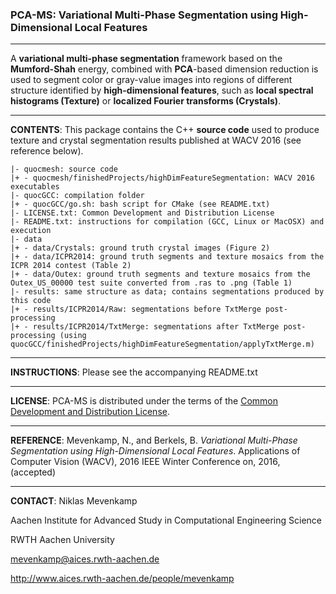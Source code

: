 ### PCA-MS: Variational Multi-Phase Segmentation using High-Dimensional Local Features
___
A **variational multi-phase segmentation** framework based on the **Mumford-Shah** energy, combined with **PCA**-based dimension reduction is used to segment color or gray-value images into regions of different structure identified by **high-dimensional features**, such as **local spectral histograms (Texture)** or **localized Fourier transforms (Crystals)**.
___
**CONTENTS**: This package contains the C++ **source code** used to produce texture and crystal segmentation results published at WACV 2016 (see reference below).

    |- quocmesh: source code
    |+ - quocmesh/finishedProjects/highDimFeatureSegmentation: WACV 2016 executables
    |- quocGCC: compilation folder
    |+ - quocGCC/go.sh: bash script for CMake (see README.txt)
    |- LICENSE.txt: Common Development and Distribution License
    |- README.txt: instructions for compilation (GCC, Linux or MacOSX) and execution
    |- data
    |+ - data/Crystals: ground truth crystal images (Figure 2)
    |+ - data/ICPR2014: ground truth segments and texture mosaics from the ICPR 2014 contest (Table 2)
    |+ - data/Outex: ground truth segments and texture mosaics from the Outex_US_00000 test suite converted from .ras to .png (Table 1)
    |- results: same structure as data; contains segmentations produced by this code
    |+ - results/ICPR2014/Raw: segmentations before TxtMerge post-processing
    |+ - results/ICPR2014/TxtMerge: segmentations after TxtMerge post-processing (using quocGCC/finishedProjects/highDimFeatureSegmentation/applyTxtMerge.m)
___
**INSTRUCTIONS**: Please see the accompanying README.txt
___
**LICENSE**: PCA-MS is distributed under the terms of the [Common Development and Distribution License](LICENSE.txt).
___
**REFERENCE**:
Mevenkamp, N., and Berkels, B. _Variational Multi-Phase Segmentation using High-Dimensional Local Features_. Applications of Computer Vision (WACV), 2016 IEEE Winter Conference on, 2016, (accepted)
___
**CONTACT**:
Niklas Mevenkamp

Aachen Institute for Advanced Study in Computational Engineering Science

RWTH Aachen University

mevenkamp@aices.rwth-aachen.de

http://www.aices.rwth-aachen.de/people/mevenkamp
